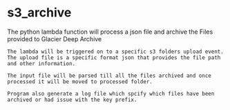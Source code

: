 # s3_archive
The python lambda function will process a json file and archive the Files provided to Glacier Deep Archive

    The lambda will be triggered on to a specific s3 folders upload event. The upload file is a specific format json that provides the file path and other information.

    The input file will be parsed till all the files archived and once processed it will be moved to processed folder.

    Program also generate a log file which spcify which files have been archived or had issue with the key prefix.
